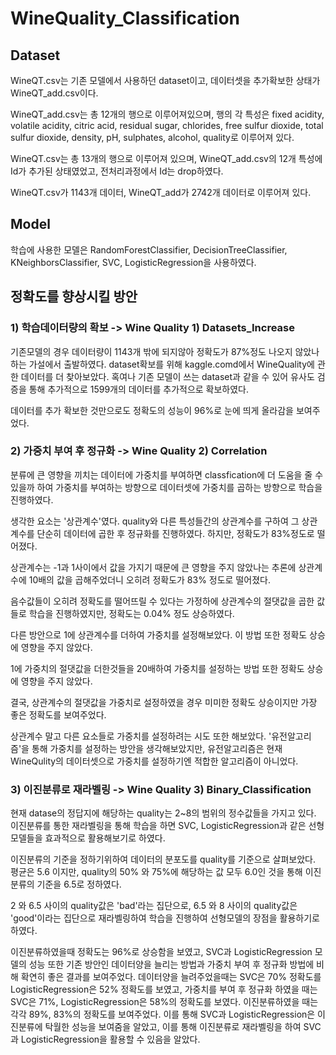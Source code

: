 # WineQuality_Classification

## Dataset
WineQT.csv는 기존 모델에서 사용하던 dataset이고, 데이터셋을 추가확보한 상태가 WineQT_add.csv이다.

WineQT_add.csv는 총 12개의 행으로 이루어져있으며, 행의 각 특성은 fixed acidity, volatile acidity, citric acid, residual sugar, chlorides, free sulfur dioxide, total sulfur dioxide, density, pH, sulphates, alcohol, quality로 이루어져 있다.

WineQT.csv는 총 13개의 행으로 이루어져 있으며, WineQT_add.csv의 12개 특성에 Id가 추가된 상태였었고, 전처리과정에서 Id는 drop하였다.

WineQT.csv가 1143개 데이터, WineQT_add가 2742개 데이터로 이루어져 있다. 

## Model

학습에 사용한 모델은 RandomForestClassifier, DecisionTreeClassifier, KNeighborsClassifier, SVC, LogisticRegression을 사용하였다.  

## 정확도를 향상시킬 방안
### 1) 학습데이터량의 확보 -> Wine Quality 1) Datasets_Increase

기존모델의 경우 데이터량이 1143개 밖에 되지않아 정확도가 87%정도 나오지 않았나 하는 가설에서 출발하였다. dataset확보를 위해 kaggle.comd에서 WineQuality에 관한 데이터를 더 찾아보았다. 혹여나 기존 모델이 쓰는 dataset과 같을 수 있어 유사도 검증을 통해 추가적으로 1599개의 데이터를 추가적으로 확보하였다.

데이터를 추가 확보한 것만으로도 정확도의 성능이 96%로 눈에 띄게 올라감을 보여주었다.

### 2) 가중치 부여 후 정규화 -> Wine Quality 2) Correlation

분류에 큰 영향을 끼치는 데이터에 가중치를 부여하면 classfication에 더 도움을 줄 수 있을까 하여 가중치를 부여하는 방향으로 데이터셋에 가중치를 곱하는 방향으로 학습을 진행하였다.

생각한 요소는 '상관계수'였다. quality와 다른 특성들간의 상관계수를 구하여 그 상관계수를 단순히 데이터에 곱한 후 정규화를 진행하였다. 하지만, 정확도가 83%정도로 떨어졌다.

상관계수는 -1과 1사이에서 값을 가지기 때문에 큰 영향을 주지 않았나는 추론에 상관계수에 10배의 값을 곱해주었더니 오히려 정확도가 83% 정도로 떨어졌다. 

음수값들이 오히려 정확도를 떨어뜨릴 수 있다는 가정하에 상관계수의 절댓값을 곱한 값들로 학습을 진행하였지만, 정확도는 0.04% 정도 상승하였다. 

다른 방안으로 1에 상관계수를 더하여 가중치를 설정해보았다. 이 방법 또한 정확도 상승에 영향을 주지 않았다.

1에 가중치의 절댓값을 더한것들을 20배하여 가중치를 설정하는 방법 또한 정확도 상승에 영향을 주지 않았다.

결국, 상관계수의 절댓값을 가중치로 설정하였을 경우 미미한 정확도 상승이지만 가장 좋은 정확도를 보여주었다.

상관계수 말고 다른 요소들로 가중치를 설정하려는 시도 또한 해보았다. '유전알고리즘'을 통해 가중치를 설정하는 방안을 생각해보았지만, 유전알고리즘은 현재 WineQulity의 데이터셋으로 가중치를 설정하기엔 적합한 알고리즘이 아니었다.


### 3) 이진분류로 재라벨링 -> Wine Quality 3) Binary_Classification

현재 datase의 정답지에 해당하는 quality는 2~8의 범위의 정수값들을 가지고 있다. 이진분류를 통한 재라벨링을 통해 학습을 하면 SVC, LogisticRegression과 같은 선형모델들을 효과적으로 활용해보기로 하였다.

이진분류의 기준을 정하기위하여 데이터의 분포도를 quality를 기준으로 살펴보았다. 평균은 5.6 이지만, quality의 50% 와 75%에 해당하는 값 모두 6.0인 것을 통해 이진분류의 기준을 6.5로 정하였다.

2 와 6.5 사이의 quality값은 'bad'라는 집단으로, 6.5 와 8 사이의 quality값은 'good'이라는 집단으로 재라벨링하여 학습을 진행하여 선형모델의 장점을 활용하기로 하였다.

이진분류하였을때 정확도는 96%로 상승함을 보였고, SVC과 LogisticRegression 모델의 성능 또한 기존 방안인 데이터양을 늘리는 방법과 가중치 부여 후 정규화 방법에 비해 확연히 좋은 결과를 보여주었다. 데이터양을 늘려주었을때는 SVC은 70% 정확도를 LogisticRegression은 52% 정확도를 보였고, 가중치를 부여 후 정규화 하였을 때는 SVC은 71%, LogisticRegression은 58%의 정확도를 보였다. 이진분류하였을 때는 각각 89%, 83%의 정확도를 보여주었다. 이를 통해 SVC과 LogisticRegression은 이진분류에 탁월한 성능을 보여줌을 알았고, 이를 통해 이진분류로 재라벨링을 하여 SVC과 LogisticRegression을 활용할 수 있음을 알았다. 

